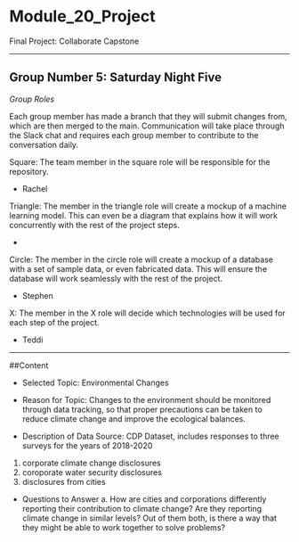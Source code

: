# Module_20_Project

Final Project: Collaborate Capstone

-----------------------------------------

## Group Number 5: Saturday Night Five

*Group Roles*

Each group member has made a branch that they will submit changes from, which are then merged to the main.
Communication will take place through the Slack chat and requires each group member to contribute to the conversation daily. 

Square: The team member in the square role will be responsible for the repository. 

- Rachel 

Triangle: The member in the triangle role will create a mockup of a machine learning model. This can even be a diagram that explains how it will work concurrently with the rest of the project steps.

- 

Circle: The member in the circle role will create a mockup of a database with a set of sample data, or even fabricated data. This will ensure the database will work seamlessly with the rest of the project.

- Stephen

X: The member in the X role will decide which technologies will be used for each step of the project.

- Teddi

-------------------

##Content

- Selected Topic: Environmental Changes

- Reason for Topic: Changes to the environment should be monitored through data tracking, so that proper precautions can be taken to reduce climate change and improve the ecological balances. 

- Description of Data Source: CDP Dataset, includes responses to three surveys for the years of 2018-2020
1. corporate climate change disclosures
2. coroporate water security disclosures
3. disclosures from cities

- Questions to Answer
a. How are cities and corporations differently reporting their contribution to climate change? Are they reporting climate change in similar levels? Out of them both, is there a way that they might be able to work together to solve problems? 
